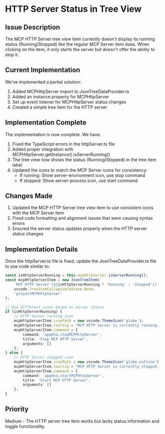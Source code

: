 # HTTP Server Status in Tree View

## Issue Description
The MCP HTTP Server tree view item currently doesn't display its running status (Running/Stopped) like the regular MCP Server item does. When clicking on the item, it only starts the server but doesn't offer the ability to stop it.

## Current Implementation
We've implemented a partial solution:
1. Added MCPHttpServer import to JsonTreeDataProvider.ts
2. Added an instance property for MCPHttpServer
3. Set up event listener for MCPHttpServer status changes
4. Created a simple tree item for the HTTP server

## Implementation Complete
The implementation is now complete. We have:
1. Fixed the TypeScript errors in the httpServer.ts file
2. Added proper integration with MCPHttpServer.getInstance().isServerRunning()
3. The tree view now shows the status (Running/Stopped) in the tree item label
4. Updated the icons to match the MCP Server icons for consistency:
   - If running: Show server-environment icon, use stop command
   - If stopped: Show server-process icon, use start command

## Changes Made
1. Updated the MCP HTTP Server tree view item to use consistent icons with the MCP Server item
2. Fixed code formatting and alignment issues that were causing syntax errors
3. Ensured the server status updates properly when the HTTP server status changes

## Implementation Details
Once the httpServer.ts file is fixed, update the JsonTreeDataProvider.ts file to use code similar to:

```typescript
const isHttpServerRunning = this.mcpHttpServer.isServerRunning();
const mcpHttpServerItem = new JsonTreeItem(
    `MCP HTTP Server (${isHttpServerRunning ? 'Running' : 'Stopped'})`,
    vscode.TreeItemCollapsibleState.None,
    'projectMCPHttpServer'
);

// Use different icons based on server status
if (isHttpServerRunning) {
    // HTTP Server running icon
    mcpHttpServerItem.iconPath = new vscode.ThemeIcon('globe');
    mcpHttpServerItem.tooltip = "MCP HTTP Server is currently running. Click to stop.";
    mcpHttpServerItem.command = {
        command: 'appdna.stopMCPHttpServer',
        title: 'Stop MCP HTTP Server',
        arguments: []
    };
} else {
    // HTTP Server stopped icon
    mcpHttpServerItem.iconPath = new vscode.ThemeIcon('globe-outline');
    mcpHttpServerItem.tooltip = "MCP HTTP Server is currently stopped. Click to start.";
    mcpHttpServerItem.command = {
        command: 'appdna.startMCPHttpServer',
        title: 'Start MCP HTTP Server',
        arguments: []
    };
}
```

## Priority
Medium - The HTTP server tree item works but lacks status information and toggle functionality.
